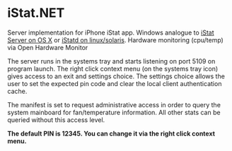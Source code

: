 iStat.NET
=========

Server implementation for iPhone iStat app. 
Windows analogue to [iStat Server on OS X](http://bjango.com/iphone/istat/ "iStat Server on OS X") or [iStatd on linux/solaris](https://github.com/tiwilliam/istatd "iStatd on linux/solaris").
Hardware monitoring (cpu/temp) via Open Hardware Monitor

The server runs in the systems tray and starts listening on port 5109 on program launch.  The right click context menu (on the systems tray icon) gives access to an exit and settings choice.  The settings choice allows the user to set the expected pin code and clear the local client authentication cache.  

The manifest is set to request administrative access in order to query the system mainboard for fan/temperature information.  All other stats can be queried without this access level.

**The default PIN is 12345.  You can change it via the right click context menu.**